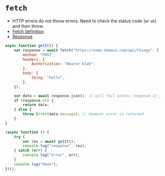 # `fetch`

-   HTTP errors do not throw errors. Need to check the status code (or `ok`) and then throw.
-   [Fetch definition](https://developer.mozilla.org/en-US/docs/Web/API/WindowOrWorkerGlobalScope/fetch)
-   [Response](https://developer.mozilla.org/en-US/docs/Web/API/Response)

```js
async function getIt() {
    var response = await fetch("https://some-domain.com/api/things", {
        method: "POST",
        headers: {
            Authorization: "Bearer blah",
        },
        body: {
            thing: "hello",
        },
    });

    var data = await response.json(); // will fail unless response is json.
    if (response.ok) {
        return data;
    } else {
        throw Error(data.message); // however error is returned
    }
}

(async function () {
    try {
        var res = await getIt();
        console.log("response", res);
    } catch (err) {
        console.log("error", err);
    }
    console.log("done");
})();
```
